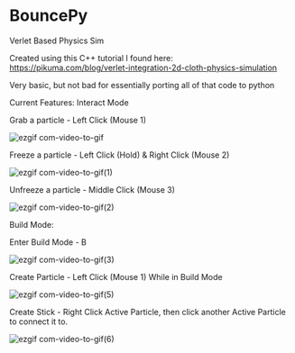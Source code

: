 # BouncePy
Verlet Based Physics Sim

Created using this C++ tutorial I found here: https://pikuma.com/blog/verlet-integration-2d-cloth-physics-simulation

Very basic, but not bad for essentially porting all of that code to python

Current Features: Interact Mode

Grab a particle - Left Click (Mouse 1)

![ezgif com-video-to-gif](https://github.com/CurlyGurt/BouncePy/assets/114094237/40eb9e33-8363-4a10-a587-e5c1fcb6706b)

Freeze a particle - Left Click (Hold) & Right Click (Mouse 2)

![ezgif com-video-to-gif(1)](https://github.com/CurlyGurt/BouncePy/assets/114094237/c414f5c3-0460-4b82-85d7-2a42f82074bd)

Unfreeze a particle - Middle Click (Mouse 3)

![ezgif com-video-to-gif(2)](https://github.com/CurlyGurt/BouncePy/assets/114094237/3b66ac8d-23ed-4f24-80e0-c5e1fe273724)

Build Mode:

Enter Build Mode - B

![ezgif com-video-to-gif(3)](https://github.com/CurlyGurt/BouncePy/assets/114094237/bf3a023a-d03a-44f6-ad54-d8ec170d4576)

Create Particle - Left Click (Mouse 1) While in Build Mode

![ezgif com-video-to-gif(5)](https://github.com/CurlyGurt/BouncePy/assets/114094237/afce07ca-be32-454c-8d09-fd54eab0c6d8)

Create Stick - Right Click Active Particle, then click another Active Particle to connect it to.

![ezgif com-video-to-gif(6)](https://github.com/CurlyGurt/BouncePy/assets/114094237/c3eebdd6-6ca7-42a7-83b7-60b9c07e6505)
